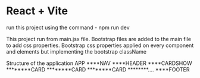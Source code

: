 # React + Vite

run this project using the command - npm run dev

This project run from main.jsx file.
Bootstrap files are added to the main file to add css properties.
Bootstrap css properties applied on every component and elements but implementing the bootstrap className

Structure of the application
APP
****NAV
****HEADER
****CARDSHOW
********CARD
********CARD
********CARD
********....
****FOOTER
